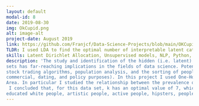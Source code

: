 ```yaml
---
layout: default
modal-id: 8
date: 2019-08-30
img: OkCupid.png
alt: image-alt
project-date: August 2019
link: https://github.com/Franjcf/Data-Science-Projects/blob/main/OKCupid_LDA_analysis/OKCupid_LDA.ipynb
TLDR: I used LDA to find the optimal number of interpretable latent categories that can accurately classify 60,000 OkCupid users. I also found that drug-loving-atheists are the least likely type of person to find a suitable match. 
skills: Latent Dirichlet Allocation, Unsupervised models, NLP, Python, Scikit-learn, Cleaning and Preparation of Data.
description: 'The study and identification of the hidden (i.e. latent) features on data 
sets has far-reaching implications in the fields of data science. Potential applications of latent feature analysis includes the development of search engines, the creation of 
stock trading algorithms, population analysis, and the sorting of people into groups (for 
commercial, dating, and policy purposes). In this project I used One-Hot encoding, natural language processing (Bag of Words), and Latent Dirichlet Allocation to process and analyze the data from 59,946 real OkCupid dating profiles originating from the San Francisco Bay 
Area. In particular I studied the relationship between the prevalence of Tweeners (users who are sorted into several groups) and the hyper parameter k (total number of groups).
 I concluded that, for this data set, k has an optimal value of 7, which dramatically decreases the number of tweeners while still being an interpretable and manageable number of groups. The resulting analysis sorted users into groups composed of, intellectuals, 
educated white people, artistic people, active people, hipsters, people who love life, and social people. Furthermore, I identified that tweeners tend to be part of a group which consists of drug-loving atheists.'
---
```


